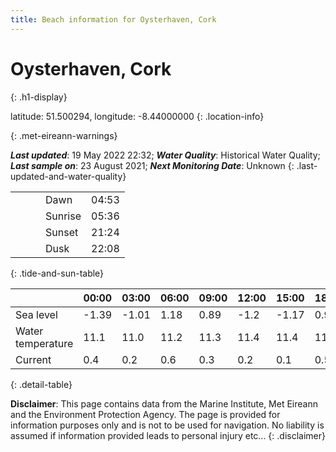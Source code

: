 ```yaml
---
title: Beach information for Oysterhaven, Cork
---
```

# Oysterhaven, Cork 
{: .h1-display}

latitude: 51.500294, longitude: -8.44000000
{: .location-info}


{: .met-eireann-warnings}

___Last updated___: 19 May 2022 22:32; ___Water Quality___: Historical Water Quality;
___Last sample on___: 23 August 2021; ___Next Monitoring Date___: Unknown
{: .last-updated-and-water-quality}

|   |   |   |   |   |
|---|---|---|---|---|
|   |   |   | Dawn  | 04:53 |
|   |   |   | Sunrise  | 05:36 |
|   |   |   | Sunset  | 21:24 |
|   |   |   | Dusk  | 22:08 |
{: .tide-and-sun-table}

<div></div>

| | 00:00 | 03:00 | 06:00 | 09:00 | 12:00 | 15:00 | 18:00 | 21:00 |
|---|---|---|---|---|---|---|---|---|
| Sea level | -1.39 | -1.01 | 1.18 | 0.89| -1.2 | -1.17 | 0.98 | 1.15 |
| Water temperature | 11.1 | 11.0 | 11.2 | 11.3 | 11.4 | 11.4 | 11.4 | 11.5 |
| Current | 0.4 | 0.2 | 0.6 | 0.3 | 0.2| 0.1 | 0.5 | 0.3 |
{: .detail-table}

__Disclaimer__: This page contains data from the Marine Institute,
Met Eireann and the Environment Protection Agency. The page is provided for
information purposes only and is not to be used for navigation. No liability
is assumed if information provided leads to personal injury etc...
{: .disclaimer}